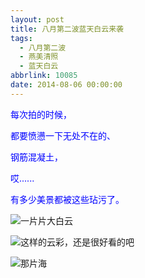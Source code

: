 ```yaml
---
layout: post
title: 八月第二波蓝天白云来袭
tags:
  - 八月第二波
  - 燕美清照
  - 蓝天白云
abbrlink: 10085
date: 2014-08-06 00:00:00
---
```


<!-- build time:Sat Jun 23 2018 12:05:15 GMT+0800 (中国标准时间) -->

<span style="color:#00f">每次拍的时候，</span>

<span style="color:#00f">都要愤懑一下无处不在的、</span>

<span style="color:#00f">钢筋混凝土，</span>

<span style="color:#00f">哎......</span>

<span style="color:#00f">有多少美景都被这些玷污了。</span>

![一片片大白云](http://ww4.sinaimg.cn/large/4eed32f2jw1ej2lopbc42j21kw0w07by.jpg "一片片大白云")

![这样的云彩，还是很好看的吧](http://ww4.sinaimg.cn/large/4eed32f2jw1ej2lozt7ofj21kw0w07g7.jpg "这样的云彩，还是很好看的吧")

![那片海](http://ww1.sinaimg.cn/large/4eed32f2jw1ej2lp4rpcyj21kw0r90z5.jpg "那片海")
<!-- rebuild by neat -->